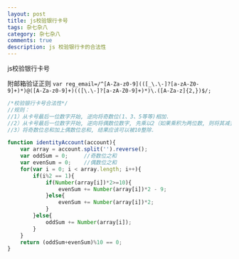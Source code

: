 ```yaml
---
layout: post
title: js校验银行卡号
tags: 杂七杂八
category: 杂七杂八
comments: true
description: js 校验银行卡的合法性
---
```

js校验银行卡号

<!--more-->

附邮箱验证正则
`var reg_email=/^[A-Za-z0-9](([_\.\-]?[a-zA-Z0-9]+)*)@([A-Za-z0-9]+)(([\.\-]?[a-zA-Z0-9]+)*)\.([A-Za-z]{2,})$/;`
<!--more-->

```javaScript
/*校验银行卡号合法性*/
//规则：
//1）从卡号最后一位数字开始, 逆向将奇数位(1、3、5等等)相加.
//2）从卡号最后一位数字开始, 逆向将偶数位数字, 先乘以2（如果乘积为两位数, 则将其减去9）, 再求和.
//3）将奇数位总和加上偶数位总和, 结果应该可以被10整除.

function identityAccount(account){
    var array = account.split('').reverse();
    var oddSum = 0;     //奇数位之和
    var evenSum = 0;    //偶数位之和
    for(var i = 0; i < array.length; i++){
        if(i%2 == 1){
            if(Number(array[i])*2>=10){
                evenSum += Number(array[i])*2 - 9;
            }else{
                evenSum += Number(array[i])*2;
            }
        }else{
            oddSum += Number(array[i]);
        }
    }
    return (oddSum+evenSum)%10 == 0;
}

```